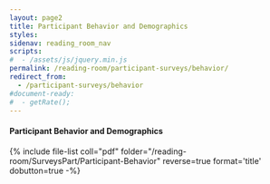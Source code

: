 ```yaml
---
layout: page2
title: Participant Behavior and Demographics
styles:
sidenav: reading_room_nav
scripts:
#  - /assets/js/jquery.min.js
permalink: /reading-room/participant-surveys/behavior/
redirect_from:
  - /participant-surveys/behavior
#document-ready:
#  - getRate();
---
```


#### Participant Behavior and Demographics

{% include file-list coll="pdf" folder="/reading-room/SurveysPart/Participant-Behavior" reverse=true format='title' dobutton=true -%}

<!-- CONTENT END -->
